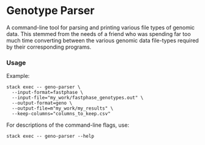 # Genotype Parser

A command-line tool for parsing and printing various file types of genomic
data. This stemmed from the needs of a friend who was spending far too much
time converting between the various genomic data file-types required by their
corresponding programs.

### Usage

Example:

```
stack exec -- geno-parser \
  --input-format=fastphase \
  --input-file="my_work/fastphase_genotypes.out" \
  --output-format=geno \
  --output-file=m"my_work/my_results" \
  --keep-columns="columns_to_keep.csv"
```

For descriptions of the command-line flags, use:

```
stack exec -- geno-parser --help
```
